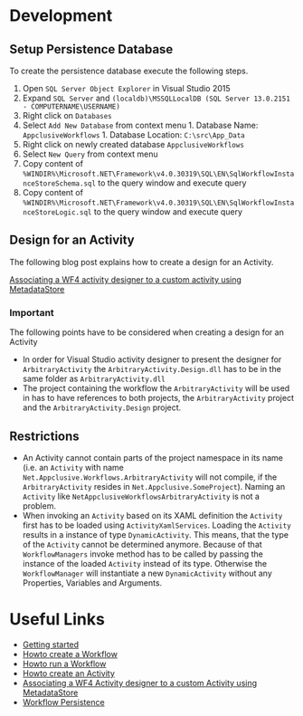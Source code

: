 # Development

## Setup Persistence Database

To create the persistence database execute the following steps.

1. Open `SQL Server Object Explorer` in Visual Studio 2015
1. Expand `SQL Server` and `(localdb)\MSSQLLocalDB (SQL Server 13.0.2151 - COMPUTERNAME\USERNAME)`
1. Right click on `Databases`
  1. Select `Add New Database` from context menu
    1. Database Name: `AppclusiveWorkflows`
    1. Database Location: `C:\src\App_Data`
1. Right click on newly created database `AppclusiveWorkflows`
  1. Select `New Query` from context menu
  1. Copy content of `%WINDIR%\Microsoft.NET\Framework\v4.0.30319\SQL\EN\SqlWorkflowInstanceStoreSchema.sql` to the query window and execute query
  1. Copy content of `%WINDIR%\Microsoft.NET\Framework\v4.0.30319\SQL\EN\SqlWorkflowInstanceStoreLogic.sql` to the query window and execute query

## Design for an Activity

The following blog post explains how to create a design for an Activity.

[Associating a WF4 activity designer to a custom activity using MetadataStore](http://geekswithblogs.net/jkurtz/archive/2010/01/26/137639.aspx)

### Important

The following points have to be considered when creating a design for an Activity

* In order for Visual Studio activity designer to present the designer for `ArbitraryActivity` the `ArbitraryActivity.Design.dll` has to be in the same folder as `ArbitraryActivity.dll`
* The project containing the workflow the `ArbitraryActivity` will be used in has to have references to both projects, the `ArbitraryActivity` project and the `ArbitraryActivity.Design` project.

## Restrictions

* An Activity cannot contain parts of the project namespace in its name (i.e. an `Activity` with name `Net.Appclusive.Workflows.ArbitraryActivity` will not compile, if the `ArbitraryActivity` resides in `Net.Appclusive.SomeProject`). Naming an `Activity` like `NetAppclusiveWorkflowsArbitraryActivity` is not a problem.
* When invoking an `Activity` based on its XAML definition the `Activity` first has to be loaded using `ActivityXamlServices`. Loading the `Activity` results in a instance of type `DynamicActivity`. This means, that the type of the `Activity` cannot be determined anymore. Because of that `WorkflowManagers` invoke method has to be called by passing the instance of the loaded `Activity` instead of its type. Otherwise the `WorkflowManager` will instantiate a new `DynamicActivity` without any Properties, Variables and Arguments.

# Useful Links

* [Getting started](https://code.msdn.microsoft.com/windowsapps/Windows-Workflow-deed2cd5)
* [Howto create a Workflow](https://msdn.microsoft.com/en-us/library/dd489437(VS.110).aspx)
* [Howto run a Workflow](https://msdn.microsoft.com/en-us/library/dd489463(VS.110).aspx)
* [Howto create an Activity](https://msdn.microsoft.com/en-us/library/dd489453(VS.110).aspx)
* [Associating a WF4 Activity designer to a custom Activity using MetadataStore](http://geekswithblogs.net/jkurtz/archive/2010/01/26/137639.aspx)
* [Workflow Persistence](https://msdn.microsoft.com/en-us/library/dd489420(v=vs.110).aspx)
